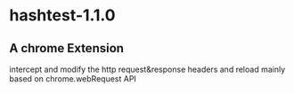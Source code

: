 # hashtest-1.1.0
## A chrome Extension
intercept and modify the http request&amp;response headers and reload
mainly based on chrome.webRequest API
